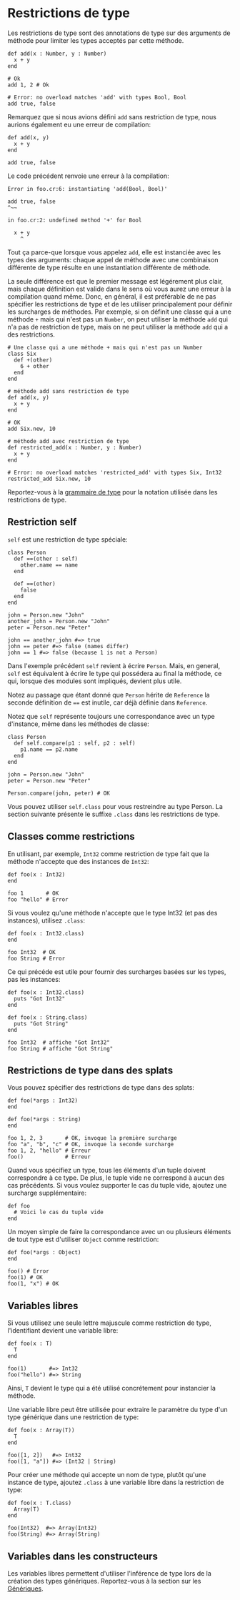 # Restrictions de type

Les restrictions de type sont des annotations de type sur des arguments de méthode pour limiter les
types acceptés par cette méthode.

```crystal
def add(x : Number, y : Number)
  x + y
end

# Ok
add 1, 2 # Ok

# Error: no overload matches 'add' with types Bool, Bool
add true, false
```

Remarquez que si nous avions défini `add` sans restriction de type,
nous aurions également eu une erreur de compilation:

```crystal
def add(x, y)
  x + y
end

add true, false
```

Le code précédent renvoie une erreur à la compilation:

```
Error in foo.cr:6: instantiating 'add(Bool, Bool)'

add true, false
^~~

in foo.cr:2: undefined method '+' for Bool

  x + y
    ^
```

Tout ça parce-que lorsque vous appelez `add`, elle est instanciée avec les types des arguments:
chaque appel de méthode avec une combinaison différente de type résulte en une instantiation différente de méthode.

La seule différence est que le premier message est légérement plus clair, mais chaque définition est valide dans le sens où vous aurez une erreur à la compilation
quand même. Donc, en général, il est préférable de ne pas spécifier les restrictions de type et de les utiliser principalement pour définir les surcharges de méthodes.
Par exemple, si on définit une classe qui a une méthode `+` mais qui n'est pas un `Number`, on peut utiliser la méthode `add` qui n'a pas de restriction de type,
mais on ne peut utiliser la méthode `add` qui a des restrictions.

```crystal
# Une classe qui a une méthode + mais qui n'est pas un Number
class Six
  def +(other)
    6 + other
  end
end

# méthode add sans restriction de type
def add(x, y)
  x + y
end

# OK
add Six.new, 10

# méthode add avec restriction de type
def restricted_add(x : Number, y : Number)
  x + y
end

# Error: no overload matches 'restricted_add' with types Six, Int32
restricted_add Six.new, 10
```

Reportez-vous à la [grammaire de type](type_grammar.html) pour la notation utilisée dans les restrictions de type.

## Restriction self

`self` est une restriction de type spéciale:

```crystal
class Person
  def ==(other : self)
    other.name == name
  end

  def ==(other)
    false
  end
end

john = Person.new "John"
another_john = Person.new "John"
peter = Person.new "Peter"

john == another_john #=> true
john == peter #=> false (names differ)
john == 1 #=> false (because 1 is not a Person)
```

Dans l'exemple précédent `self` revient à écrire `Person`. Mais, en general, `self` est équivalent à écrire le type qui possédera au final la méthode,
ce qui, lorsque des modules sont impliqués, devient plus utile.

Notez au passage que étant donné que `Person` hérite de `Reference` la seconde définition de `==` est inutile, car déjà définie dans `Reference`.

Notez que `self` représente toujours une correspondance avec un type d'instance, même dans les méthodes de classe:

```crystal
class Person
  def self.compare(p1 : self, p2 : self)
    p1.name == p2.name
  end
end

john = Person.new "John"
peter = Person.new "Peter"

Person.compare(john, peter) # OK
```

Vous pouvez utiliser `self.class` pour vous restreindre au type Person.
La section suivante présente le suffixe `.class` dans les restrictions de type.

## Classes comme restrictions

En utilisant, par exemple, `Int32` comme restriction de type fait que la méthode n'accepte que des instances de `Int32`:

```crystal
def foo(x : Int32)
end

foo 1       # OK
foo "hello" # Error
```

Si vous voulez qu'une méthode n'accepte que le type Int32 (et pas des instances), utilisez `.class`:

```crystal
def foo(x : Int32.class)
end

foo Int32  # OK
foo String # Error
```

Ce qui précéde est utile pour fournir des surcharges basées sur les types, pas les instances:

```crystal
def foo(x : Int32.class)
  puts "Got Int32"
end

def foo(x : String.class)
  puts "Got String"
end

foo Int32  # affiche "Got Int32"
foo String # affiche "Got String"
```

## Restrictions de type dans des splats

Vous pouvez spécifier des restrictions de type dans des splats:

```crystal
def foo(*args : Int32)
end

def foo(*args : String)
end

foo 1, 2, 3       # OK, invoque la première surcharge
foo "a", "b", "c" # OK, invoque la seconde surcharge
foo 1, 2, "hello" # Erreur
foo()             # Erreur
```

Quand vous spécifiez un type, tous les éléments d'un tuple doivent correspondre à ce type. De plus, le tuple vide ne correspond à aucun des cas précédents.
Si vous voulez supporter le cas du tuple vide, ajoutez une surcharge supplémentaire:

```crystal
def foo
  # Voici le cas du tuple vide
end
```

Un moyen simple de faire la correspondance avec un ou plusieurs éléments de tout type est d'utiliser `Object` comme restriction:

```crystal
def foo(*args : Object)
end

foo() # Error
foo(1) # OK
foo(1, "x") # OK
```

## Variables libres

Si vous utilisez une seule lettre majuscule comme restriction de type, l'identifiant devient une variable libre:

```crystal
def foo(x : T)
  T
end

foo(1)       #=> Int32
foo("hello") #=> String
```

Ainsi, `T` devient le type qui a été utilisé concrétement pour instancier la méthode.

Une variable libre peut être utilisée pour extraire le paramètre du type d'un type générique dans une restriction de type:

```crystal
def foo(x : Array(T))
  T
end

foo([1, 2])   #=> Int32
foo([1, "a"]) #=> (Int32 | String)
```

Pour créer une méthode qui accepte un nom de type, plutôt qu'une instance de type, ajoutez `.class` à une variable libre dans la restriction de type:

```crystal
def foo(x : T.class)
  Array(T)
end

foo(Int32)  #=> Array(Int32)
foo(String) #=> Array(String)
```

## Variables dans les constructeurs

Les variables libres permettent d'utiliser l'inférence de type lors de la création des types génériques. Reportez-vous à la section sur les [Génériques](generics.html).

